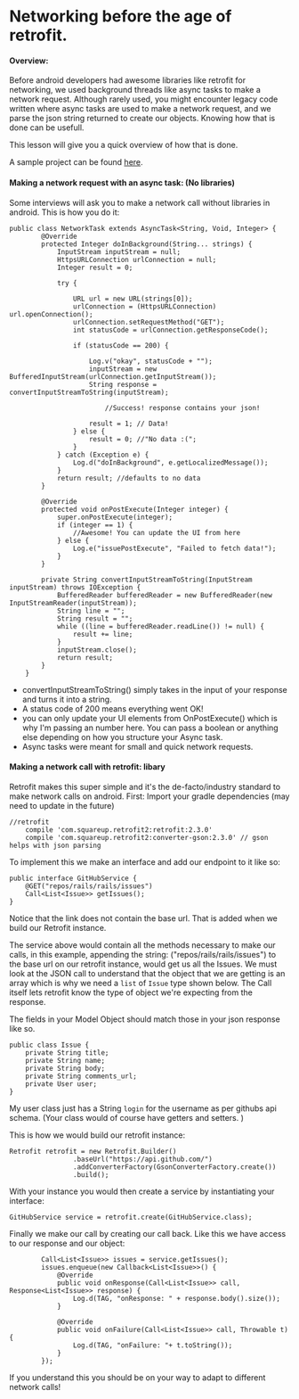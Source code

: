 # Networking before the age of retrofit. 

#### Overview:

Before android developers had awesome libraries like retrofit for networking, we used background threads like async tasks to make a network request. Although rarely used, you might encounter legacy code written where async tasks are used to make a network request, and we parse the json string returned to create our objects. Knowing how that is done can be usefull. 

This lesson will give you a quick overview of how that is done.

A sample project can be found [here](https://github.com/lighterletter/NetworkingLesson).

#### Making a network request with an async task: (No libraries)

Some interviews will ask you to make a network call without libraries in android. This is how you do it: 
```
public class NetworkTask extends AsyncTask<String, Void, Integer> {
        @Override
        protected Integer doInBackground(String... strings) {
            InputStream inputStream = null;
            HttpsURLConnection urlConnection = null;
            Integer result = 0;

            try {

                URL url = new URL(strings[0]);
                urlConnection = (HttpsURLConnection) url.openConnection();
                urlConnection.setRequestMethod("GET");
                int statusCode = urlConnection.getResponseCode();

                if (statusCode == 200) {

                    Log.v("okay", statusCode + "");
                    inputStream = new BufferedInputStream(urlConnection.getInputStream());
                    String response = convertInputStreamToString(inputStream);
                    
                        //Success! response contains your json!
                        
                    result = 1; // Data!
                } else {
                    result = 0; //"No data :(";
                }
            } catch (Exception e) {
                Log.d("doInBackground", e.getLocalizedMessage());
            }
            return result; //defaults to no data
        }

        @Override
        protected void onPostExecute(Integer integer) {
            super.onPostExecute(integer);
            if (integer == 1) {
                //Awesome! You can update the UI from here
            } else {
                Log.e("issuePostExecute", "Failed to fetch data!");
            }
        }

        private String convertInputStreamToString(InputStream inputStream) throws IOException {
            BufferedReader bufferedReader = new BufferedReader(new InputStreamReader(inputStream));
            String line = "";
            String result = "";
            while ((line = bufferedReader.readLine()) != null) {
                result += line;
            }
            inputStream.close();
            return result;
        }
    }
```

* convertInputStreamToString() simply takes in the input of your response and turns it into a string.
* A status code of 200 means everything went OK! 
* you can only update your UI elements from OnPostExecute() which is why I'm passing an number here. You can pass a boolean or anything else depending on how you structure your Async task.
* Async tasks were meant for small and quick network requests. 


#### Making a network call with retrofit: libary

Retrofit makes this super simple and it's the de-facto/industry standard to make network calls on android.
First: Import your gradle dependencies (may need to update in the future)
```
//retrofit
    compile 'com.squareup.retrofit2:retrofit:2.3.0'
    compile 'com.squareup.retrofit2:converter-gson:2.3.0' // gson helps with json parsing
```

To implement this we make an interface and add our endpoint to it like so:
```
public interface GitHubService {
    @GET("repos/rails/rails/issues")
    Call<List<Issue>> getIssues();
}
```

Notice that the link does not contain the base url. That is added when we build our Retrofit instance.

The service above would contain all the methods necessary to make our calls, in this example, appending the string: ("repos/rails/rails/issues") to the base url on our retrofit instance, would get us all the Issues. We must look at the JSON call to understand that the object that we are getting is an array which is why we need a `list` of `Issue` type shown below. The Call itself lets retrofit know the type of object we're expecting from the response. 

The fields in your Model Object should match those in your json response like so.

```
public class Issue {
    private String title;
    private String name;
    private String body;
    private String comments_url;
    private User user;
}
```
My user class just has a String `login` for the username as per githubs api schema.
(Your class would of course have getters and setters. )

This is how we would build our retrofit instance:

```
Retrofit retrofit = new Retrofit.Builder()
                .baseUrl("https://api.github.com/")
                .addConverterFactory(GsonConverterFactory.create())
                .build();
```

With your instance you would then create a service by instantiating your interface:

```
GitHubService service = retrofit.create(GitHubService.class);
```

Finally we make our call by creating our call back. Like this we have access to our response and our object:
```
        Call<List<Issue>> issues = service.getIssues();
        issues.enqueue(new Callback<List<Issue>>() {
            @Override
            public void onResponse(Call<List<Issue>> call, Response<List<Issue>> response) {
                Log.d(TAG, "onResponse: " + response.body().size());
            }

            @Override
            public void onFailure(Call<List<Issue>> call, Throwable t) {
                Log.d(TAG, "onFailure: "+ t.toString());
            }
        });

```

If you understand this you should be on your way to adapt to different network calls! 



